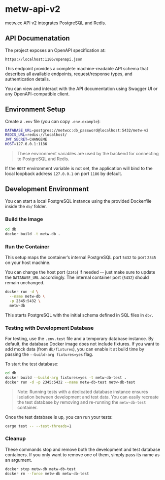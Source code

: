 # metw-api-v2
metw.cc API v2 integrates PostgreSQL and Redis.

## API Documenatation
The project exposes an OpenAPI specification at:
```
https://localhost:1186/openapi.json
```
This endpoint provides a complete machine-readable API schema that describes
all available endpoints, request/response types, and authentication details.

You can view and interact with the API documentation using Swagger UI or any
OpenAPI-compatible client.

## Environment Setup
Create a `.env` file (you can copy `.env.example`):
```sh
DATABASE_URL=postgres://metwcc:db_password@localhost:5432/metw-v2
REDIS_URL=redis://localhost/
JWT_SECRET=CHANGEME
HOST=127.0.0.1:1186
```
> These environment variables are used by the backend for connecting to
  PostgreSQL and Redis.

If the `HOST` environment variable is not set, the application will bind to the
local loopback address `127.0.0.1` on port `1186` by default.

## Development Environment
You can start a local PostgreSQL instance using the provided Dockerfile inside
the `db/` folder.

### Build the Image
```sh
cd db
docker build -t metw-db .
```

### Run the Container
This setup maps the container’s internal PostgreSQL port `5432` to port `2345`
on your host machine.

You can change the host port (`2345`) if needed -- just make sure to update the
`DATABASE_URL` accordingly. The internal container port (`5432`) should
remain unchanged.
```sh
docker run -d \
  --name metw-db \
  -p 2345:5432 \
  metw-db
```

This starts PostgreSQL with the initial schema defined in SQL files in `db/`.

### Testing with Development Database
For testing, use the `.env.test` file and a temporary database instance. By
default, the database Docker image does not include fixtures. If you want to
add mock data (from `db/fixtures`), you can enable it at build time by passing
the `--build-arg fixtures=yes` flag.

To start the test database:
```sh
cd db
docker build --build-arg fixtures=yes -t metw-db-test .
docker run -d -p 2345:5432 --name metw-db-test metw-db-test
```
> Note: Running tests with a dedicated database instance ensures isolation
  between development and test data. You can easily recreate the test database
  by removing and re-running the `metw-db-test` container.

Once the test database is up, you can run your tests:
```sh
cargo test -- --test-threads=1
```

### Cleanup
These commands stop and remove both the development and test database
containers. If you only want to remove one of them, simply pass its name as an
argument.
```sh
docker stop metw-db metw-db-test
docker rm --force metw-db metw-db-test
```
